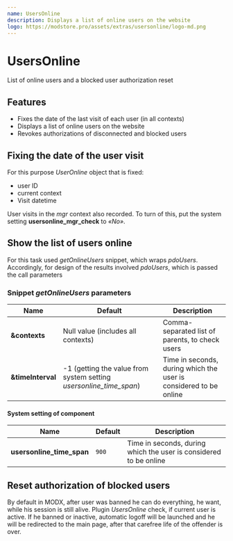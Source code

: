 ```yaml
---
name: UsersOnline
description: Displays a list of online users on the website
logo: https://modstore.pro/assets/extras/usersonline/logo-md.png
---
```

# UsersOnline

List of online users and a blocked user authorization reset

## Features

- Fixes the date of the last visit of each user (in all contexts)
- Displays a list of online users on the website
- Revokes authorizations of disconnected and blocked users

## Fixing the date of the user visit

For this purpose *UserOnline* object that is fixed:

- user ID
- current context
- Visit datetime

User visits in the *mgr* context also recorded. To turn of this, put the system setting **usersonline_mgr_check** to *«No»*.

## Show the list of users online

For this task used *getOnlineUsers* snippet, which wraps *pdoUsers*. Accordingly, for design of the results involved *pdoUsers*, which is passed the call parameters

### Snippet *getOnlineUsers* parameters

| Name              | Default                                                            | Description                                                       |
|-------------------|--------------------------------------------------------------------|-------------------------------------------------------------------|
| **&contexts**     | Null value  (includes all contexts)                                | Comma-separated list of parents, to check users                   |
| **&timeInterval** | -1 (getting the value from system setting *usersonline_time_span*) | Time in seconds, during which the user is considered to be online |

#### System setting of component

| Name                      | Default | Description                                                       |
|---------------------------|---------|-------------------------------------------------------------------|
| **usersonline_time_span** | `900`   | Time in seconds, during which the user is considered to be online |

## Reset authorization of blocked users

By default in MODX, after user was banned he can do everything, he want, while his session is still alive.
Plugin *UsersOnline* check, if current user is active. If he banned or inactive, automatic logoff will be launched and he will be redirected to the main page, after that carefree life of the offender is over.
